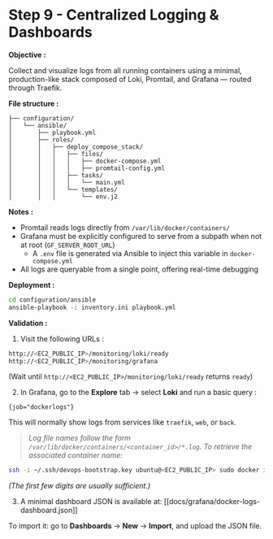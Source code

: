 # Step 9 - Centralized Logging & Dashboards

**Objective :**

Collect and visualize logs from all running containers using a minimal, production-like stack composed of Loki, Promtail, and Grafana — routed through Traefik.

**File structure :**

```
├── configuration/
│   └── ansible/
│       ├── playbook.yml
│       ├── roles/ 
│       │   ├── deploy_compose_stack/
│       │   │   ├── files/
│       │   │   │   ├── docker-compose.yml
│       │   │   │   ├── promtail-config.yml  
│       │   │   ├── tasks/
│       │   │   │   └── main.yml
│       │   │   └── templates/
│       │   │       └── env.j2
```

**Notes :**

- Promtail reads logs directly from `/var/lib/docker/containers/`
- Grafana must be explicitly configured to serve from a subpath when not at root (`GF_SERVER_ROOT_URL`)
	- A `.env` file is generated via Ansible to inject this variable in `docker-compose.yml`
- All logs are queryable from a single point, offering real-time debugging

**Deployment :**

```bash
cd configuration/ansible
ansible-playbook -i inventory.ini playbook.yml
````

**Validation :**

1. Visit the following URLs :
    

```bash
http://<EC2_PUBLIC_IP>/monitoring/loki/ready
http://<EC2_PUBLIC_IP>/monitoring/grafana
```

(Wait until `http://<EC2_PUBLIC_IP>/monitoring/loki/ready` returns `ready`)

2. In Grafana, go to the **Explore** tab → select **Loki** and run a basic query :
    

```
{job="dockerlogs"}
```

This will normally show logs from services like `traefik`, `web`, or `back`.

>*Log file names follow the form `/var/lib/docker/containers/<container_id>/*.log`.  To retrieve the associated container name:*

```bash
ssh -i ~/.ssh/devops-bootstrap.key ubuntu@<EC2_PUBLIC_IP> sudo docker inspect --format '{{.Name}}' <container_id_prefix>
```

*(The first few digits are usually sufficient.)*

3. A minimal dashboard JSON is available at: [[docs/grafana/docker-logs-dashboard.json]]

To import it: go to **Dashboards** → **New** → **Import**, and upload the JSON file.